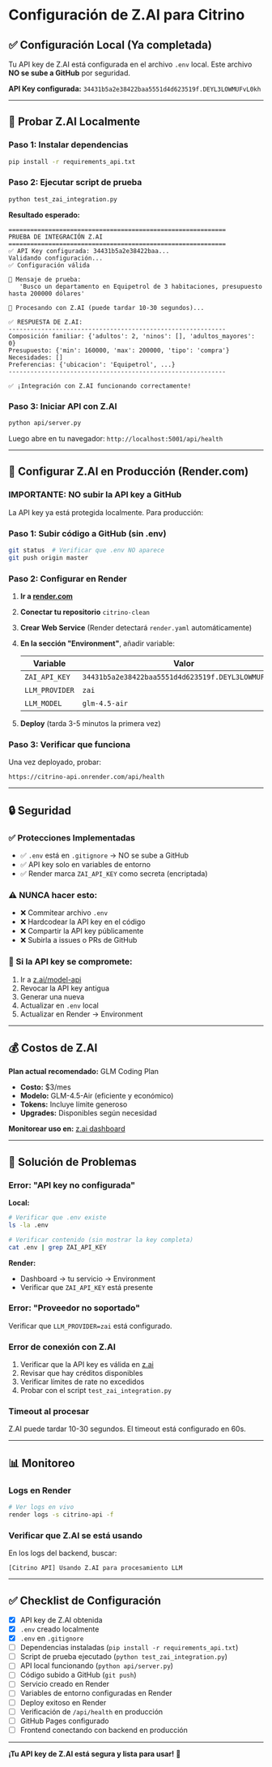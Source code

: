 # Configuración de Z.AI para Citrino

## ✅ Configuración Local (Ya completada)

Tu API key de Z.AI está configurada en el archivo `.env` local. Este archivo **NO se sube a GitHub** por seguridad.

**API Key configurada:** `34431b5a2e38422baa5551d4d623519f.DEYL3LOWMUFvL0kh`

---

## 🧪 Probar Z.AI Localmente

### Paso 1: Instalar dependencias

```bash
pip install -r requirements_api.txt
```

### Paso 2: Ejecutar script de prueba

```bash
python test_zai_integration.py
```

**Resultado esperado:**
```
============================================================
PRUEBA DE INTEGRACIÓN Z.AI
============================================================
✅ API Key configurada: 34431b5a2e38422baa...
Validando configuración...
✅ Configuración válida

📝 Mensaje de prueba:
   'Busco un departamento en Equipetrol de 3 habitaciones, presupuesto hasta 200000 dólares'

🔄 Procesando con Z.AI (puede tardar 10-30 segundos)...

✅ RESPUESTA DE Z.AI:
------------------------------------------------------------
Composición familiar: {'adultos': 2, 'ninos': [], 'adultos_mayores': 0}
Presupuesto: {'min': 160000, 'max': 200000, 'tipo': 'compra'}
Necesidades: []
Preferencias: {'ubicacion': 'Equipetrol', ...}
------------------------------------------------------------

✅ ¡Integración con Z.AI funcionando correctamente!
```

### Paso 3: Iniciar API con Z.AI

```bash
python api/server.py
```

Luego abre en tu navegador: `http://localhost:5001/api/health`

---

## 🚀 Configurar Z.AI en Producción (Render.com)

### IMPORTANTE: NO subir la API key a GitHub

La API key ya está protegida localmente. Para producción:

### Paso 1: Subir código a GitHub (sin .env)

```bash
git status  # Verificar que .env NO aparece
git push origin master
```

### Paso 2: Configurar en Render

1. **Ir a [render.com](https://render.com)**
2. **Conectar tu repositorio** `citrino-clean`
3. **Crear Web Service** (Render detectará `render.yaml` automáticamente)
4. **En la sección "Environment"**, añadir variable:

   | Variable | Valor | Secret |
   |----------|-------|--------|
   | `ZAI_API_KEY` | `34431b5a2e38422baa5551d4d623519f.DEYL3LOWMUFvL0kh` | ✅ Sí |
   | `LLM_PROVIDER` | `zai` | No |
   | `LLM_MODEL` | `glm-4.5-air` | No |

5. **Deploy** (tarda 3-5 minutos la primera vez)

### Paso 3: Verificar que funciona

Una vez deployado, probar:

```
https://citrino-api.onrender.com/api/health
```

---

## 🔒 Seguridad

### ✅ Protecciones Implementadas

- ✅ `.env` está en `.gitignore` → NO se sube a GitHub
- ✅ API key solo en variables de entorno
- ✅ Render marca `ZAI_API_KEY` como secreta (encriptada)

### ⚠️ NUNCA hacer esto:

- ❌ Commitear archivo `.env`
- ❌ Hardcodear la API key en el código
- ❌ Compartir la API key públicamente
- ❌ Subirla a issues o PRs de GitHub

### 🔄 Si la API key se compromete:

1. Ir a [z.ai/model-api](https://z.ai/model-api)
2. Revocar la API key antigua
3. Generar una nueva
4. Actualizar en `.env` local
5. Actualizar en Render → Environment

---

## 💰 Costos de Z.AI

**Plan actual recomendado:** GLM Coding Plan

- **Costo:** $3/mes
- **Modelo:** GLM-4.5-Air (eficiente y económico)
- **Tokens:** Incluye límite generoso
- **Upgrades:** Disponibles según necesidad

**Monitorear uso en:** [z.ai dashboard](https://z.ai/dashboard)

---

## 🐛 Solución de Problemas

### Error: "API key no configurada"

**Local:**
```bash
# Verificar que .env existe
ls -la .env

# Verificar contenido (sin mostrar la key completa)
cat .env | grep ZAI_API_KEY
```

**Render:**
- Dashboard → tu servicio → Environment
- Verificar que `ZAI_API_KEY` está presente

### Error: "Proveedor no soportado"

Verificar que `LLM_PROVIDER=zai` está configurado.

### Error de conexión con Z.AI

1. Verificar que la API key es válida en [z.ai](https://z.ai)
2. Revisar que hay créditos disponibles
3. Verificar límites de rate no excedidos
4. Probar con el script `test_zai_integration.py`

### Timeout al procesar

Z.AI puede tardar 10-30 segundos. El timeout está configurado en 60s.

---

## 📊 Monitoreo

### Logs en Render

```bash
# Ver logs en vivo
render logs -s citrino-api -f
```

### Verificar que Z.AI se está usando

En los logs del backend, buscar:
```
[Citrino API] Usando Z.AI para procesamiento LLM
```

---

## ✅ Checklist de Configuración

- [x] API key de Z.AI obtenida
- [x] `.env` creado localmente
- [x] `.env` en `.gitignore`
- [ ] Dependencias instaladas (`pip install -r requirements_api.txt`)
- [ ] Script de prueba ejecutado (`python test_zai_integration.py`)
- [ ] API local funcionando (`python api/server.py`)
- [ ] Código subido a GitHub (`git push`)
- [ ] Servicio creado en Render
- [ ] Variables de entorno configuradas en Render
- [ ] Deploy exitoso en Render
- [ ] Verificación de `/api/health` en producción
- [ ] GitHub Pages configurado
- [ ] Frontend conectando con backend en producción

---

**¡Tu API key de Z.AI está segura y lista para usar!** 🎉
